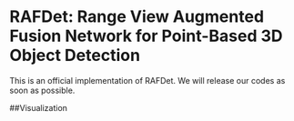 # RAFDet: Range View Augmented Fusion Network for Point-Based 3D Object Detection
This is an official implementation of RAFDet. We will release our codes as soon as possible.

##Visualization
